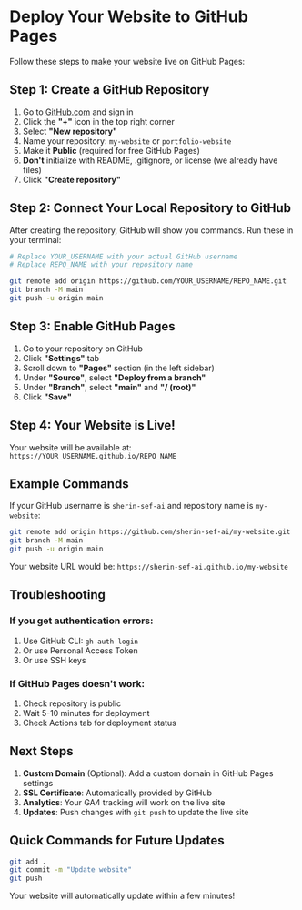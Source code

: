 # Deploy Your Website to GitHub Pages

Follow these steps to make your website live on GitHub Pages:

## Step 1: Create a GitHub Repository

1. Go to [GitHub.com](https://github.com) and sign in
2. Click the **"+"** icon in the top right corner
3. Select **"New repository"**
4. Name your repository: `my-website` or `portfolio-website`
5. Make it **Public** (required for free GitHub Pages)
6. **Don't** initialize with README, .gitignore, or license (we already have files)
7. Click **"Create repository"**

## Step 2: Connect Your Local Repository to GitHub

After creating the repository, GitHub will show you commands. Run these in your terminal:

```bash
# Replace YOUR_USERNAME with your actual GitHub username
# Replace REPO_NAME with your repository name

git remote add origin https://github.com/YOUR_USERNAME/REPO_NAME.git
git branch -M main
git push -u origin main
```

## Step 3: Enable GitHub Pages

1. Go to your repository on GitHub
2. Click **"Settings"** tab
3. Scroll down to **"Pages"** section (in the left sidebar)
4. Under **"Source"**, select **"Deploy from a branch"**
5. Under **"Branch"**, select **"main"** and **"/ (root)"**
6. Click **"Save"**

## Step 4: Your Website is Live!

Your website will be available at:
`https://YOUR_USERNAME.github.io/REPO_NAME`

## Example Commands

If your GitHub username is `sherin-sef-ai` and repository name is `my-website`:

```bash
git remote add origin https://github.com/sherin-sef-ai/my-website.git
git branch -M main
git push -u origin main
```

Your website URL would be: `https://sherin-sef-ai.github.io/my-website`

## Troubleshooting

### If you get authentication errors:
1. Use GitHub CLI: `gh auth login`
2. Or use Personal Access Token
3. Or use SSH keys

### If GitHub Pages doesn't work:
1. Check repository is public
2. Wait 5-10 minutes for deployment
3. Check Actions tab for deployment status

## Next Steps

1. **Custom Domain** (Optional): Add a custom domain in GitHub Pages settings
2. **SSL Certificate**: Automatically provided by GitHub
3. **Analytics**: Your GA4 tracking will work on the live site
4. **Updates**: Push changes with `git push` to update the live site

## Quick Commands for Future Updates

```bash
git add .
git commit -m "Update website"
git push
```

Your website will automatically update within a few minutes! 